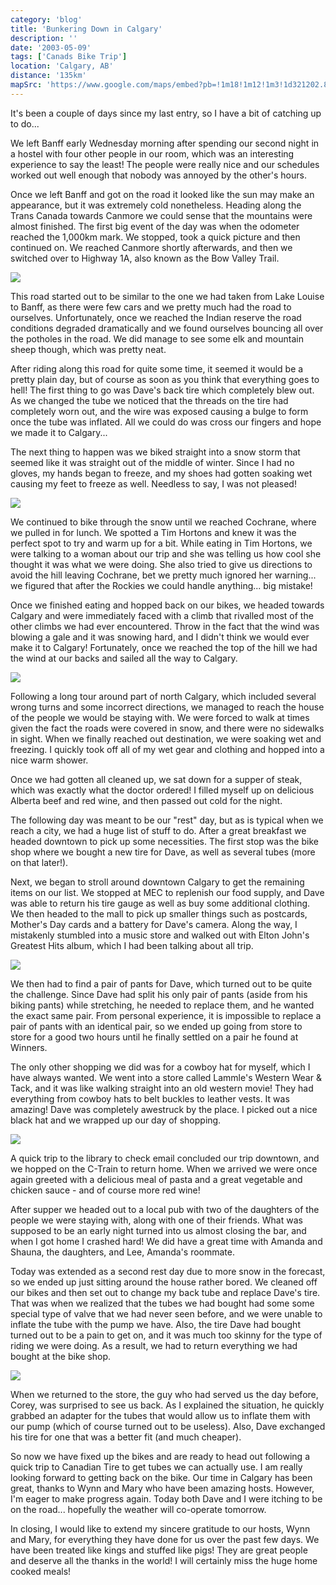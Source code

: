 ```yaml
---
category: 'blog'
title: 'Bunkering Down in Calgary'
description: ''
date: '2003-05-09'
tags: ['Canads Bike Trip']
location: 'Calgary, AB'
distance: '135km'
mapSrc: 'https://www.google.com/maps/embed?pb=!1m18!1m12!1m3!1d321202.81346589344!2d-114.36801208696853!3d51.02728833452013!2m3!1f0!2f0!3f0!3m2!1i1024!2i768!4f13.1!3m3!1m2!1s0x537170039f843fd5%3A0x266d3bb1b652b63a!2sCalgary%2C%20AB!5e0!3m2!1sen!2sca!4v1609170569794!5m2!1sen!2sca'
---
```

It's been a couple of days since my last entry, so I have a bit of catching up to do...

We left Banff early Wednesday morning after spending our second night in a hostel with four other people in our room, which was an interesting experience to say the least! The people were really nice and our schedules worked out well enough that nobody was annoyed by the other's hours.

Once we left Banff and got on the road it looked like the sun may make an appearance, but it was extremely cold nonetheless. Heading along the Trans Canada towards Canmore we could sense that the mountains were almost finished. The first big event of the day was when the odometer reached the 1,000km mark. We stopped, took a quick picture and then continued on. We reached Canmore shortly afterwards, and then we switched over to Highway 1A, also known as the Bow Valley Trail.

![](./can_bike_trip_071.jpg)

This road started out to be similar to the one we had taken from Lake Louise to Banff, as there were few cars and we pretty much had the road to ourselves. Unfortunately, once we reached the Indian reserve the road conditions degraded dramatically and we found ourselves bouncing all over the potholes in the road. We did manage to see some elk and mountain sheep though, which was pretty neat.

After riding along this road for quite some time, it seemed it would be a pretty plain day, but of course as soon as you think that everything goes to hell! The first thing to go was Dave's back tire which completely blew out. As we changed the tube we noticed that the threads on the tire had completely worn out, and the wire was exposed causing a bulge to form once the tube was inflated. All we could do was cross our fingers and hope we made it to Calgary...

The next thing to happen was we biked straight into a snow storm that seemed like it was straight out of the middle of winter. Since I had no gloves, my hands began to freeze, and my shoes had gotten soaking wet causing my feet to freeze as well. Needless to say, I was not pleased!

![](./can_bike_trip_072.jpg)

We continued to bike through the snow until we reached Cochrane, where we pulled in for lunch. We spotted a Tim Hortons and knew it was the perfect spot to try and warm up for a bit. While eating in Tim Hortons, we were talking to a woman about our trip and she was telling us how cool she thought it was what we were doing. She also tried to give us directions to avoid the hill leaving Cochrane, bet we pretty much ignored her warning... we figured that after the Rockies we could handle anything... big mistake!

Once we finished eating and hopped back on our bikes, we headed towards Calgary and were immediately faced with a climb that rivalled most of the other climbs we had ever encountered. Throw in the fact that the wind was blowing a gale and it was snowing hard, and I didn't think we would ever make it to Calgary! Fortunately, once we reached the top of the hill we had the wind at our backs and sailed all the way to Calgary.

![](./can_bike_trip_073.jpg)

Following a long tour around part of north Calgary, which included several wrong turns and some incorrect directions, we managed to reach the house of the people we would be staying with. We were forced to walk at times given the fact the roads were covered in snow, and there were no sidewalks in sight. When we finally reached out destination, we were soaking wet and freezing. I quickly took off all of my wet gear and clothing and hopped into a nice warm shower.

Once we had gotten all cleaned up, we sat down for a supper of steak, which was exactly what the doctor ordered! I filled myself up on delicious Alberta beef and red wine, and then passed out cold for the night.

The following day was meant to be our "rest" day, but as is typical when we reach a city, we had a huge list of stuff to do. After a great breakfast we headed downtown to pick up some necessities. The first stop was the bike shop where we bought a new tire for Dave, as well as several tubes (more on that later!).

Next, we began to stroll around downtown Calgary to get the remaining items on our list. We stopped at MEC to replenish our food supply, and Dave was able to return his tire gauge as well as buy some additional clothing. We then headed to the mall to pick up smaller things such as postcards, Mother's Day cards and a battery for Dave's camera. Along the way, I mistakenly stumbled into a music store and walked out with Elton John's Greatest Hits album, which I had been talking about all trip.

![](./can_bike_trip_074.jpg)

We then had to find a pair of pants for Dave, which turned out to be quite the challenge. Since Dave had split his only pair of pants (aside from his biking pants) while stretching, he needed to replace them, and he wanted the exact same pair. From personal experience, it is impossible to replace a pair of pants with an identical pair, so we ended up going from store to store for a good two hours until he finally settled on a pair he found at Winners.

The only other shopping we did was for a cowboy hat for myself, which I have always wanted. We went into a store called Lammle's Western Wear &amp; Tack, and it was like walking straight into an old western movie! They had everything from cowboy hats to belt buckles to leather vests. It was amazing! Dave was completely awestruck by the place. I picked out a nice black hat and we wrapped up our day of shopping.

![](./can_bike_trip_075.jpg)

A quick trip to the library to check email concluded our trip downtown, and we hopped on the C-Train to return home. When we arrived we were once again greeted with a delicious meal of pasta and a great vegetable and chicken sauce - and of course more red wine!

After supper we headed out to a local pub with two of the daughters of the people we were staying with, along with one of their friends. What was supposed to be an early night turned into us almost closing the bar, and when I got home I crashed hard! We did have a great time with Amanda and Shauna, the daughters, and Lee, Amanda's roommate.

Today was extended as a second rest day due to more snow in the forecast, so we ended up just sitting around the house rather bored. We cleaned off our bikes and then set out to change my back tube and replace Dave's tire. That was when we realized that the tubes we had bought had some some special type of valve that we had never seen before, and we were unable to inflate the tube with the pump we have. Also, the tire Dave had bought turned out to be a pain to get on, and it was much too skinny for the type of riding we were doing. As a result, we had to return everything we had bought at the bike shop.

![](./can_bike_trip_077.jpg)

When we returned to the store, the guy who had served us the day before, Corey, was surprised to see us back. As I explained the situation, he quickly grabbed an adapter for the tubes that would allow us to inflate them with our pump (which of course turned out to be useless). Also, Dave exchanged his tire for one that was a better fit (and much cheaper).

So now we have fixed up the bikes and are ready to head out following a quick trip to Canadian Tire to get tubes we can actually use. I am really looking forward to getting back on the bike. Our time in Calgary has been great, thanks to Wynn and Mary who have been amazing hosts. However, I'm eager to make progress again. Today both Dave and I were itching to be on the road... hopefully the weather will co-operate tomorrow.

In closing, I would like to extend my sincere gratitude to our hosts, Wynn and Mary, for everything they have done for us over the past few days. We have been treated like kings and stuffed like pigs! They are great people and deserve all the thanks in the world! I will certainly miss the huge home cooked meals!